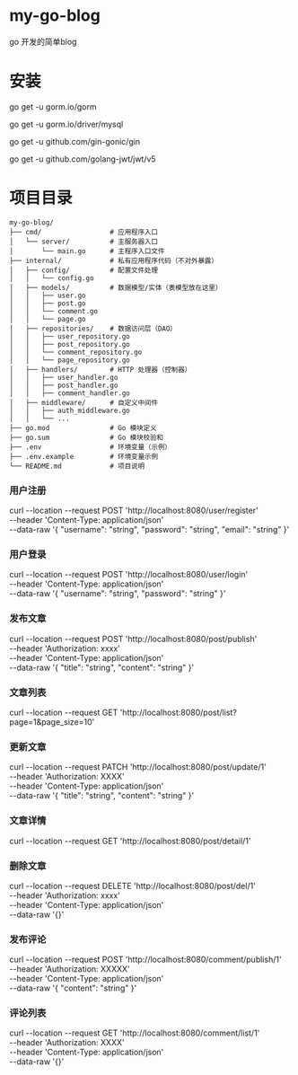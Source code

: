 # my-go-blog
go 开发的简单blog

# 安装
go get -u gorm.io/gorm

go get -u gorm.io/driver/mysql

go get -u github.com/gin-gonic/gin

go get -u github.com/golang-jwt/jwt/v5

# 项目目录

```
my-go-blog/
├── cmd/                 # 应用程序入口
│   └── server/          # 主服务器入口
│       └── main.go      # 主程序入口文件
├── internal/            # 私有应用程序代码（不对外暴露）
│   ├── config/          # 配置文件处理
│   │   └── config.go
│   ├── models/          # 数据模型/实体（表模型放在这里）
│   │   ├── user.go
│   │   ├── post.go
│   │   └── comment.go
│   │   └── page.go
│   ├── repositories/    # 数据访问层（DAO）
│   │   ├── user_repository.go
│   │   ├── post_repository.go
│   │   └── comment_repository.go
│   │   └── page_repository.go
│   ├── handlers/        # HTTP 处理器（控制器）
│   │   ├── user_handler.go
│   │   ├── post_handler.go
│   │   ├── comment_handler.go
│   ├── middleware/      # 自定义中间件
│   │   ├── auth_middleware.go
│   │   └── ...
├── go.mod               # Go 模块定义
├── go.sum               # Go 模块校验和
├── .env                 # 环境变量（示例）
├── .env.example         # 环境变量示例
└── README.md            # 项目说明

```
### 用户注册
curl --location --request POST 'http://localhost:8080/user/register' \
--header 'Content-Type: application/json' \
--data-raw '{
"username": "string",
"password": "string",
"email": "string"
}'

### 用户登录
curl --location --request POST 'http://localhost:8080/user/login' \
--header 'Content-Type: application/json' \
--data-raw '{
"username": "string",
"password": "string"
}'

### 发布文章
curl --location --request POST 'http://localhost:8080/post/publish' \
--header 'Authorization: xxxx' \
--header 'Content-Type: application/json' \
--data-raw '{
"title": "string",
"content": "string"
}'

### 文章列表
curl --location --request GET 'http://localhost:8080/post/list?page=1&page_size=10'

### 更新文章
curl --location --request PATCH 'http://localhost:8080/post/update/1' \
--header 'Authorization: XXXX' \
--header 'Content-Type: application/json' \
--data-raw '{
"title": "string",
"content": "string"
}'

### 文章详情
curl --location --request GET 'http://localhost:8080/post/detail/1'

### 删除文章
curl --location --request DELETE 'http://localhost:8080/post/del/1' \
--header 'Authorization: xxxx' \
--header 'Content-Type: application/json' \
--data-raw '{}'

### 发布评论
curl --location --request POST 'http://localhost:8080/comment/publish/1' \
--header 'Authorization: XXXXX' \
--header 'Content-Type: application/json' \
--data-raw '{
"content": "string"
}'

### 评论列表
curl --location --request GET 'http://localhost:8080/comment/list/1' \
--header 'Authorization: XXXX' \
--header 'Content-Type: application/json' \
--data-raw '{}'